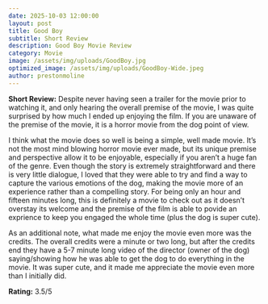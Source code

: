 ```yaml
---
date: 2025-10-03 12:00:00
layout: post
title: Good Boy
subtitle: Short Review
description: Good Boy Movie Review
category: Movie
image: /assets/img/uploads/GoodBoy.jpg
optimized_image: /assets/img/uploads/GoodBoy-Wide.jpeg
author: prestonmoline
---
```


**Short Review:**
Despite never having seen a trailer for the movie prior to watching it, and only hearing the overall premise of the movie, I was quite surprised by how much I ended up enjoying the film. If you are unaware of the premise of the movie, it is a horror movie from the dog point of view.

I think what the movie does so well is being a simple, well made movie. It’s not the most mind blowing horror movie ever made, but its unique premise and perspective allow it to be enjoyable, especially if you aren’t a huge fan of the genre. Even though the story is extremely straightforward and there is very little dialogue, I loved that they were able to try and find a way to capture the various emotions of the dog, making the movie more of an experience rather than a compelling story. For being only an hour and fifteen minutes long, this is definitely a movie to check out as it doesn’t overstay its welcome and the premise of the film is able to povide an exprience to keep you engaged the whole time (plus the dog is super cute). 

As an additional note, what made me enjoy the movie even more was the credits. The overall  credits were a minute or two long, but after the credits end they have a 5-7 minute long video of the director (owner of the dog) saying/showing how he was able to get the dog to do everything in the movie. It was super cute, and it made me appreciate the movie even more than I initially did.


**Rating:**
3.5/5 




